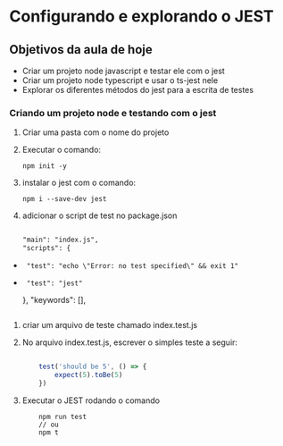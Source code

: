 # Configurando e explorando o JEST


## Objetivos da aula de hoje

- Criar um projeto node javascript e testar ele com o jest
- Criar um projeto node typescript e usar o ts-jest nele
- Explorar os diferentes métodos do jest para a escrita de testes

### Criando um projeto node e testando com o jest

1. Criar uma pasta com o nome do projeto
1. Executar o comando:
    ```
    npm init -y
    ````
1. instalar o jest com o comando:
    ```
    npm i --save-dev jest
    ```
1. adicionar o script de test no package.json

    ```diff

    "main": "index.js",
    "scripts": {
  -      "test": "echo \"Error: no test specified\" && exit 1"
  +      "test": "jest"
    },
    "keywords": [],

    ```

1. criar um arquivo de teste chamado index.test.js

1. No arquivo index.test.js, escrever o simples teste a seguir:

    ```js

        test('should be 5', () => {
            expect(5).toBe(5)
        })

    ```

1. Executar o JEST rodando o comando

    ```
        npm run test
        // ou
        npm t
    ```